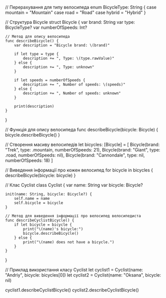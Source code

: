 // Перерахування для типу велосипеда
enum BicycleType: String {
    case mountain = "Mountain"
    case road = "Road"
    case hybrid = "Hybrid"
}

// Структура Bicycle
struct Bicycle {
    var brand: String
    var type: BicycleType?
    var numberOfSpeeds: Int?
    
    // Метод для опису велосипеда
    func describeBicycle() {
        var description = "Bicycle brand: \(brand)"
        
        if let type = type {
            description += ", Type: \(type.rawValue)"
        } else {
            description += ", Type: unknown"
        }
        
        if let speeds = numberOfSpeeds {
            description += ", Number of speeds: \(speeds)"
        } else {
            description += ", Number of speeds: unknown"
        }
        
        print(description)
    }
}

// Функція для опису велосипеда
func describeBicycle(bicycle: Bicycle) {
    bicycle.describeBicycle()
}

// Створення масиву велосипедів
let bicycles: [Bicycle] = [
    Bicycle(brand: "Trek", type: .mountain, numberOfSpeeds: 21),
    Bicycle(brand: "Giant", type: .road, numberOfSpeeds: nil),
    Bicycle(brand: "Cannondale", type: nil, numberOfSpeeds: 18)
]

// Виведення інформації про кожен велосипед
for bicycle in bicycles {
    describeBicycle(bicycle: bicycle)
}

// Клас Cyclist
class Cyclist {
    var name: String
    var bicycle: Bicycle?
    
    init(name: String, bicycle: Bicycle?) {
        self.name = name
        self.bicycle = bicycle
    }
    
    // Метод для виведення інформації про велосипед велосипедиста
    func describeCyclistBicycle() {
        if let bicycle = bicycle {
            print("\(name)'s bicycle:")
            bicycle.describeBicycle()
        } else {
            print("\(name) does not have a bicycle.")
        }
    }
}

// Приклад використання класу Cyclist
let cyclist1 = Cyclist(name: "Andriy", bicycle: bicycles[0])
let cyclist2 = Cyclist(name: "Oksana", bicycle: nil)

cyclist1.describeCyclistBicycle()
cyclist2.describeCyclistBicycle()
